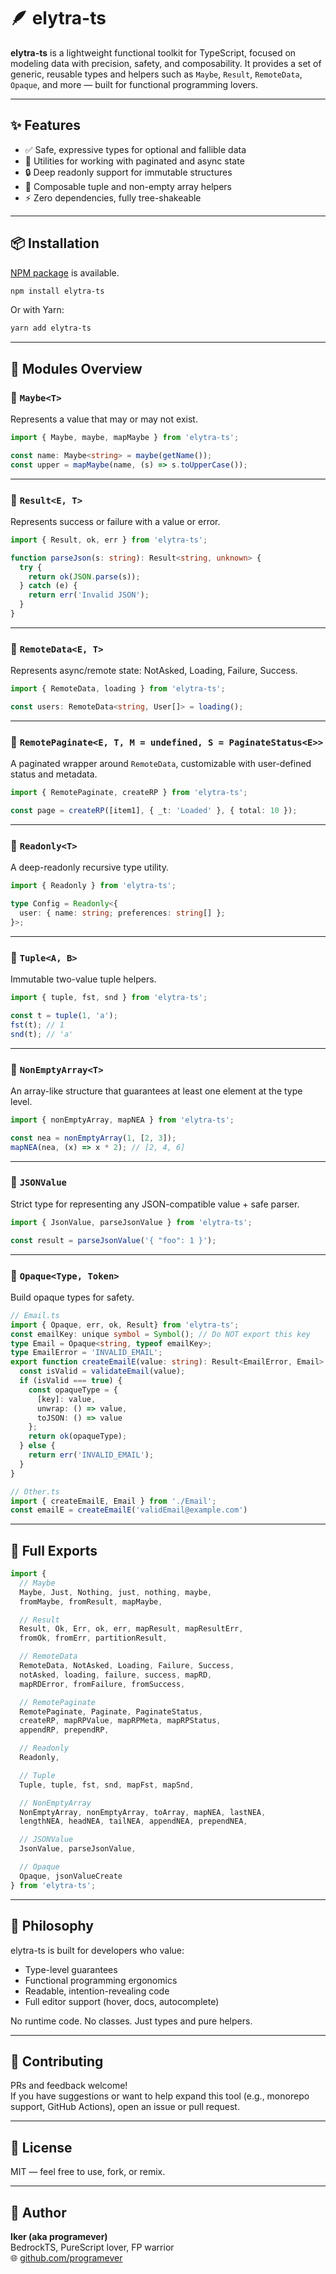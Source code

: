 # 🪶 elytra-ts

**elytra-ts** is a lightweight functional toolkit for TypeScript, focused on modeling data with precision, safety, and composability. It provides a set of generic, reusable types and helpers such as `Maybe`, `Result`, `RemoteData`, `Opaque`, and more — built for functional programming lovers.

---

## ✨ Features

- ✅ Safe, expressive types for optional and fallible data
- 🔁 Utilities for working with paginated and async state
- 🔒 Deep readonly support for immutable structures
- 🧩 Composable tuple and non-empty array helpers
- ⚡ Zero dependencies, fully tree-shakeable

---

## 📦 Installation

[NPM package](https://www.npmjs.com/package/elytra-ts) is available.

```bash
npm install elytra-ts
```

Or with Yarn:

```bash
yarn add elytra-ts
```

---

## 🧠 Modules Overview

### 🔹 `Maybe<T>`
Represents a value that may or may not exist.

```ts
import { Maybe, maybe, mapMaybe } from 'elytra-ts';

const name: Maybe<string> = maybe(getName());
const upper = mapMaybe(name, (s) => s.toUpperCase());
```

---

### 🔹 `Result<E, T>`
Represents success or failure with a value or error.

```ts
import { Result, ok, err } from 'elytra-ts';

function parseJson(s: string): Result<string, unknown> {
  try {
    return ok(JSON.parse(s));
  } catch (e) {
    return err('Invalid JSON');
  }
}
```

---

### 🔹 `RemoteData<E, T>`
Represents async/remote state: NotAsked, Loading, Failure, Success.

```ts
import { RemoteData, loading } from 'elytra-ts';

const users: RemoteData<string, User[]> = loading();
```

---

### 🔹 `RemotePaginate<E, T, M = undefined, S = PaginateStatus<E>>`
A paginated wrapper around `RemoteData`, customizable with user-defined status and metadata.

```ts
import { RemotePaginate, createRP } from 'elytra-ts';

const page = createRP([item1], { _t: 'Loaded' }, { total: 10 });
```

---

### 🔹 `Readonly<T>`
A deep-readonly recursive type utility.

```ts
import { Readonly } from 'elytra-ts';

type Config = Readonly<{
  user: { name: string; preferences: string[] };
}>;
```

---

### 🔹 `Tuple<A, B>`
Immutable two-value tuple helpers.

```ts
import { tuple, fst, snd } from 'elytra-ts';

const t = tuple(1, 'a');
fst(t); // 1
snd(t); // 'a'
```

---

### 🔹 `NonEmptyArray<T>`
An array-like structure that guarantees at least one element at the type level.

```ts
import { nonEmptyArray, mapNEA } from 'elytra-ts';

const nea = nonEmptyArray(1, [2, 3]);
mapNEA(nea, (x) => x * 2); // [2, 4, 6]
```

---

### 🔹 `JSONValue`
Strict type for representing any JSON-compatible value + safe parser.

```ts
import { JsonValue, parseJsonValue } from 'elytra-ts';

const result = parseJsonValue('{ "foo": 1 }');
```

---

### 🔹 `Opaque<Type, Token>`
Build opaque types for safety.

```ts
// Email.ts
import { Opaque, err, ok, Result} from 'elytra-ts';
const emailKey: unique symbol = Symbol(); // Do NOT export this key
type Email = Opaque<string, typeof emailKey>;
type EmailError = 'INVALID_EMAIL';
export function createEmailE(value: string): Result<EmailError, Email> {
  const isValid = validateEmail(value);
  if (isValid === true) {
    const opaqueType = {
      [key]: value,
      unwrap: () => value,
      toJSON: () => value
    };
    return ok(opaqueType);
  } else {
    return err('INVALID_EMAIL');
  }
}

// Other.ts
import { createEmailE, Email } from './Email';
const emailE = createEmailE('validEmail@example.com')
```

---

## 📁 Full Exports

```ts
import {
  // Maybe
  Maybe, Just, Nothing, just, nothing, maybe,
  fromMaybe, fromResult, mapMaybe,

  // Result
  Result, Ok, Err, ok, err, mapResult, mapResultErr,
  fromOk, fromErr, partitionResult,

  // RemoteData
  RemoteData, NotAsked, Loading, Failure, Success,
  notAsked, loading, failure, success, mapRD,
  mapRDError, fromFailure, fromSuccess,

  // RemotePaginate
  RemotePaginate, Paginate, PaginateStatus,
  createRP, mapRPValue, mapRPMeta, mapRPStatus,
  appendRP, prependRP,

  // Readonly
  Readonly,

  // Tuple
  Tuple, tuple, fst, snd, mapFst, mapSnd,

  // NonEmptyArray
  NonEmptyArray, nonEmptyArray, toArray, mapNEA, lastNEA,
  lengthNEA, headNEA, tailNEA, appendNEA, prependNEA,

  // JSONValue
  JsonValue, parseJsonValue,

  // Opaque
  Opaque, jsonValueCreate
} from 'elytra-ts';
```

---

## 🧪 Philosophy

elytra-ts is built for developers who value:

- Type-level guarantees
- Functional programming ergonomics
- Readable, intention-revealing code
- Full editor support (hover, docs, autocomplete)

No runtime code. No classes. Just types and pure helpers.

---

## 🤝 Contributing

PRs and feedback welcome!  
If you have suggestions or want to help expand this tool (e.g., monorepo support, GitHub Actions), open an issue or pull request.

---

## 📜 License

MIT — feel free to use, fork, or remix.

---

## 🧙 Author

**Iker (aka programever)**  
BedrockTS, PureScript lover, FP warrior  
🌐 [github.com/programever](https://github.com/programever)
